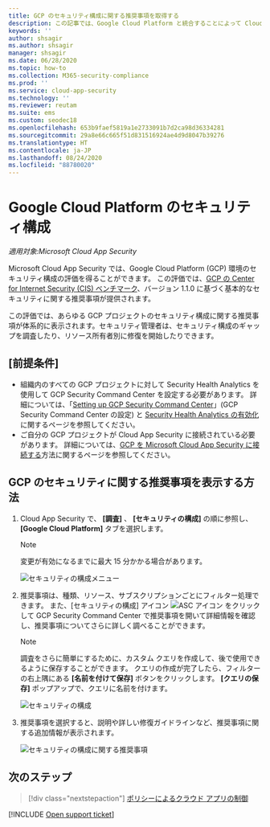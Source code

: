 ```yaml
---
title: GCP のセキュリティ構成に関する推奨事項を取得する
description: この記事では、Google Cloud Platform と統合することによって Cloud App Security のセキュリティ構成に関する推奨事項を取得する方法について説明します。
keywords: ''
author: shsagir
ms.author: shsagir
manager: shsagir
ms.date: 06/28/2020
ms.topic: how-to
ms.collection: M365-security-compliance
ms.prod: ''
ms.service: cloud-app-security
ms.technology: ''
ms.reviewer: reutam
ms.suite: ems
ms.custom: seodec18
ms.openlocfilehash: 653b9faef5819a1e2733091b7d2ca98d36334281
ms.sourcegitcommit: 29a8e66c665f51d831516924ae4d9d8047b39276
ms.translationtype: HT
ms.contentlocale: ja-JP
ms.lasthandoff: 08/24/2020
ms.locfileid: "88780020"
---
```

# <a name="security-configuration-for-google-cloud-platform"></a>Google Cloud Platform のセキュリティ構成

*適用対象:Microsoft Cloud App Security*

Microsoft Cloud App Security では、Google Cloud Platform (GCP) 環境のセキュリティ構成の評価を得ることができます。 この評価では、[GCP の Center for Internet Security (CIS) ベンチマーク](https://www.cisecurity.org/benchmark/google_cloud_computing_platform/)、バージョン 1.1.0 に基づく基本的なセキュリティに関する推奨事項が提供されます。

この評価では、あらゆる GCP プロジェクトのセキュリティ構成に関する推奨事項が体系的に表示されます。セキュリティ管理者は、セキュリティ構成のギャップを調査したり、リソース所有者別に修復を開始したりできます。

## <a name="prerequisites"></a>[前提条件]

- 組織内のすべての GCP プロジェクトに対して Security Health Analytics を使用して GCP Security Command Center を設定する必要があります。 詳細については、「[Setting up GCP Security Command Center](https://cloud.google.com/security-command-center/docs/quickstart-scc-setup)」(GCP Security Command Center の設定) と [Security Health Analytics の有効化](https://cloud.google.com/security-command-center/docs/how-to-use-security-health-analytics)に関するページを参照してください。
- ご自分の GCP プロジェクトが Cloud App Security に接続されている必要があります。 詳細については、[GCP を Microsoft Cloud App Security に接続する](connect-google-gcp-to-microsoft-cloud-app-security.md)方法に関するページを参照してください。

## <a name="how-to-view-gcp-security-recommendations"></a>GCP のセキュリティに関する推奨事項を表示する方法

1. Cloud App Security で、 **[調査]** 、 **[セキュリティの構成]** の順に参照し、 **[Google Cloud Platform]** タブを選択します。

    > [!NOTE]
    > 変更が有効になるまでに最大 15 分かかる場合があります。

    ![セキュリティの構成メニュー](media/security-configuration-menu.png)

1. 推奨事項は、種類、リソース、サブスクリプションごとにフィルター処理できます。 また、[セキュリティの構成] アイコン ![ASC アイコン](media/asc-icon.png) をクリックして GCP Security Command Center で推奨事項を開いて詳細情報を確認し、推奨事項についてさらに詳しく調べることができます。

    > [!NOTE]
    > 調査をさらに簡単にするために、カスタム クエリを作成して、後で使用できるように保存することができます。 クエリの作成が完了したら、フィルターの右上隅にある **[名前を付けて保存]** ボタンをクリックします。 **[クエリの保存]** ポップアップで、クエリに名前を付けます。

    ![セキュリティの構成](media/security-configuration-gcp.png)

1. 推奨事項を選択すると、説明や詳しい修復ガイドラインなど、推奨事項に関する追加情報が表示されます。

    ![セキュリティの構成に関する推奨事項](media/security-configuration-gcp-details.png)

## <a name="next-steps"></a>次のステップ

> [!div class="nextstepaction"]
> [ポリシーによるクラウド アプリの制御](control-cloud-apps-with-policies.md)

[!INCLUDE [Open support ticket](includes/support.md)]
